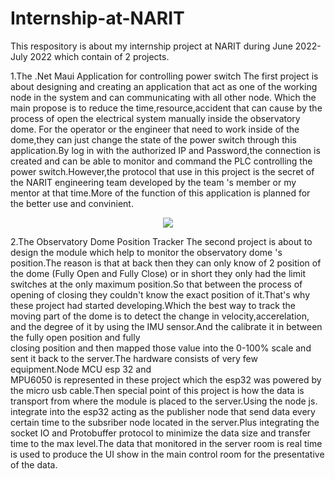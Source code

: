 # Internship-at-NARIT
This respository is about my internship project at NARIT during June 2022- July 2022 which contain of 2 projects.

1.The .Net Maui Application for controlling power switch
  The first project is about designing and creating an application that act as one of the working node in the system and can communicating with all other node.
  Which the main propose is to reduce the time,resource,accident that can cause by the process of open the electrical system manually inside the observatory dome.
  For the operator or the engineer that need to work inside of the dome,they can just change the state of the power switch through this application.By log in with 
  the authorized IP and Password,the connection is created and can be able to monitor and command the PLC controlling the power switch.However,the protocol that use 
  in this project is the secret of the NARIT engineering team developed by the team 's member or my mentor at that time.More of the function of this application is     planned for the better use and convinient.

  <p align="center">
    <img src="![PAGE 1page1](https://github.com/SPACEWALKER31552/Internship-at-NARIT/assets/109845426/0f957a6d-3093-4b21-9f2e-3a61c681192c)" width="*" >
  </p>


2.The Observatory Dome Position Tracker
  The second project is about to design the module which help to monitor the observatory dome 's position.The reason is that at back then they can only know of 2 
  position of the dome (Fully Open and Fully Close) or in short they only had the limit switches at the only maximum position.So that between the process of opening 
  of closing they couldn't know the exact position of it.That's why these project had started developing.Which the best way to track the moving part of the dome is     to detect the change in velocity,accerelation, and the degree of it by using the IMU sensor.And the calibrate it in between the fully open position and fully  
  closing position and then mapped those value into the 0-100% scale and sent it back to the server.The hardware consists of very few equipment.Node MCU esp 32 and  
  MPU6050 is represented in these project which the esp32 was powered by the micro usb cable.Then special point of this project is how the data is transport from 
  where the module is placed to the server.Using the node js. integrate into the esp32 acting as the publisher node that send data every certain time to the 
  subsriber node located in the server.Plus integrating the socket IO and Protobuffer protocol to minimize the data size and transfer time to the max level.The data 
  that monitored in the server room is real time  is used to produce the UI show in the main control room for the presentative of the data.
